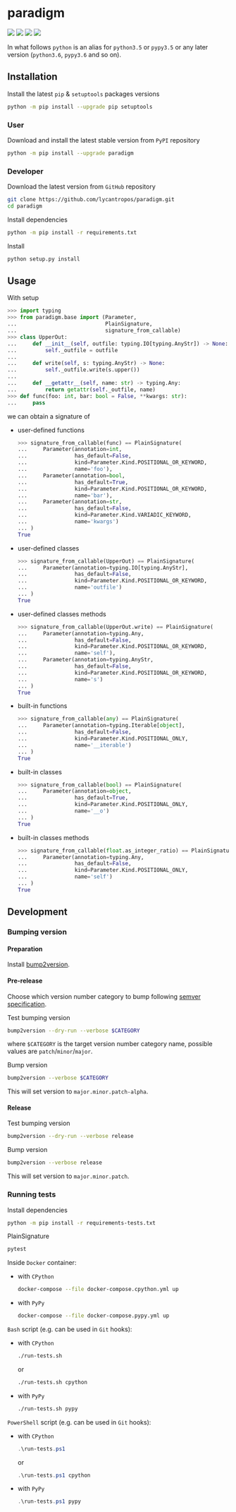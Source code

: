 paradigm
========

[![](https://github.com/lycantropos/paradigm/workflows/CI/badge.svg)](https://github.com/lycantropos/paradigm/actions/workflows/ci.yml "Github Actions")
[![](https://codecov.io/gh/lycantropos/paradigm/branch/master/graph/badge.svg)](https://codecov.io/gh/lycantropos/paradigm "Codecov")
[![](https://img.shields.io/github/license/lycantropos/paradigm.svg)](https://github.com/lycantropos/paradigm/blob/master/LICENSE "License")
[![](https://badge.fury.io/py/paradigm.svg)](https://badge.fury.io/py/paradigm "PyPI")

In what follows `python` is an alias for `python3.5` or `pypy3.5`
or any later version (`python3.6`, `pypy3.6` and so on).

Installation
------------

Install the latest `pip` & `setuptools` packages versions
```bash
python -m pip install --upgrade pip setuptools
```

### User

Download and install the latest stable version from `PyPI` repository
```bash
python -m pip install --upgrade paradigm
```

### Developer

Download the latest version from `GitHub` repository
```bash
git clone https://github.com/lycantropos/paradigm.git
cd paradigm
```

Install dependencies
```bash
python -m pip install -r requirements.txt
```

Install
```bash
python setup.py install
```

Usage
-----

With setup
```python
>>> import typing
>>> from paradigm.base import (Parameter,
...                            PlainSignature,
...                            signature_from_callable)
>>> class UpperOut:
...     def __init__(self, outfile: typing.IO[typing.AnyStr]) -> None:
...         self._outfile = outfile
... 
...     def write(self, s: typing.AnyStr) -> None:
...         self._outfile.write(s.upper())
... 
...     def __getattr__(self, name: str) -> typing.Any:
...         return getattr(self._outfile, name)
>>> def func(foo: int, bar: bool = False, **kwargs: str):
...     pass

```
we can obtain a signature of
- user-defined functions
  ```python
  >>> signature_from_callable(func) == PlainSignature(
  ...     Parameter(annotation=int,
  ...               has_default=False,
  ...               kind=Parameter.Kind.POSITIONAL_OR_KEYWORD,
  ...               name='foo'),
  ...     Parameter(annotation=bool,
  ...               has_default=True,
  ...               kind=Parameter.Kind.POSITIONAL_OR_KEYWORD,
  ...               name='bar'),
  ...     Parameter(annotation=str,
  ...               has_default=False,
  ...               kind=Parameter.Kind.VARIADIC_KEYWORD,
  ...               name='kwargs')
  ... )
  True
  
  ```
- user-defined classes
  ```python
  >>> signature_from_callable(UpperOut) == PlainSignature(
  ...     Parameter(annotation=typing.IO[typing.AnyStr],
  ...               has_default=False,
  ...               kind=Parameter.Kind.POSITIONAL_OR_KEYWORD,
  ...               name='outfile')
  ... )
  True
  
  ```
- user-defined classes methods
  ```python
  >>> signature_from_callable(UpperOut.write) == PlainSignature(
  ...     Parameter(annotation=typing.Any,
  ...               has_default=False,
  ...               kind=Parameter.Kind.POSITIONAL_OR_KEYWORD,
  ...               name='self'),
  ...     Parameter(annotation=typing.AnyStr,
  ...               has_default=False,
  ...               kind=Parameter.Kind.POSITIONAL_OR_KEYWORD,
  ...               name='s')
  ... )
  True
  
  ```
- built-in functions
  ```python
  >>> signature_from_callable(any) == PlainSignature(
  ...     Parameter(annotation=typing.Iterable[object],
  ...               has_default=False,
  ...               kind=Parameter.Kind.POSITIONAL_ONLY,
  ...               name='__iterable')
  ... )
  True
  
  ```
- built-in classes
  ```python
  >>> signature_from_callable(bool) == PlainSignature(
  ...     Parameter(annotation=object,
  ...               has_default=True,
  ...               kind=Parameter.Kind.POSITIONAL_ONLY,
  ...               name='__o')
  ... )
  True
  
  ```
- built-in classes methods
  ```python
  >>> signature_from_callable(float.as_integer_ratio) == PlainSignature(
  ...     Parameter(annotation=typing.Any,
  ...               has_default=False,
  ...               kind=Parameter.Kind.POSITIONAL_ONLY,
  ...               name='self')
  ... )
  True
  
  ```

Development
-----------

### Bumping version

#### Preparation

Install
[bump2version](https://github.com/c4urself/bump2version#installation).

#### Pre-release

Choose which version number category to bump following [semver
specification](http://semver.org/).

Test bumping version
```bash
bump2version --dry-run --verbose $CATEGORY
```

where `$CATEGORY` is the target version number category name, possible
values are `patch`/`minor`/`major`.

Bump version
```bash
bump2version --verbose $CATEGORY
```

This will set version to `major.minor.patch-alpha`. 

#### Release

Test bumping version
```bash
bump2version --dry-run --verbose release
```

Bump version
```bash
bump2version --verbose release
```

This will set version to `major.minor.patch`.

### Running tests

Install dependencies
```bash
python -m pip install -r requirements-tests.txt
```

PlainSignature
```bash
pytest
```

Inside `Docker` container:
- with `CPython`
  ```bash
  docker-compose --file docker-compose.cpython.yml up
  ```
- with `PyPy`
  ```bash
  docker-compose --file docker-compose.pypy.yml up
  ```

`Bash` script (e.g. can be used in `Git` hooks):
- with `CPython`
  ```bash
  ./run-tests.sh
  ```
  or
  ```bash
  ./run-tests.sh cpython
  ```

- with `PyPy`
  ```bash
  ./run-tests.sh pypy
  ```

`PowerShell` script (e.g. can be used in `Git` hooks):
- with `CPython`
  ```powershell
  .\run-tests.ps1
  ```
  or
  ```powershell
  .\run-tests.ps1 cpython
  ```
- with `PyPy`
  ```powershell
  .\run-tests.ps1 pypy
  ```
